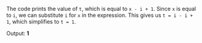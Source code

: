 The code prints the value of `t`, which is equal to `x - i + 1`. Since `x` is equal to `i`, we can substitute `i` for `x` in the expression. This gives us `t = i - i + 1`, which simplifies to `t = 1`.

Output: **1**